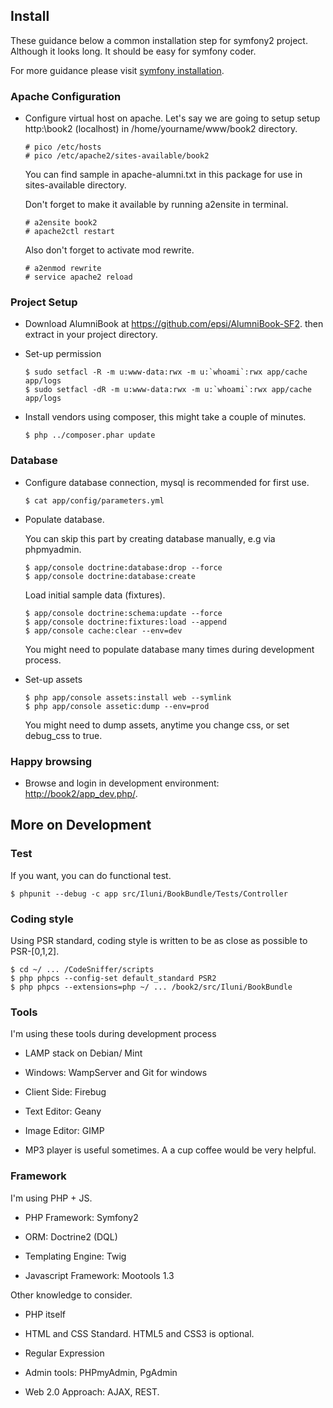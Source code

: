 Install
-------

These guidance below a common installation step for symfony2 project.
Although it looks long. It should be easy for symfony coder.

For more guidance please visit
[symfony installation](http://symfony.com/doc/2.0/book/installation.html).

### Apache Configuration

*   Configure virtual host on apache.
    Let's say we are going to setup setup http:\\book2 (localhost)
    in /home/yourname/www/book2 directory.

        # pico /etc/hosts
        # pico /etc/apache2/sites-available/book2

    You can find sample in apache-alumni.txt in this package
    for use in sites-available directory.

    Don't forget to make it available by running a2ensite in terminal.

        # a2ensite book2
        # apache2ctl restart

    Also don't forget to activate mod rewrite.

        # a2enmod rewrite
        # service apache2 reload

### Project Setup

*   Download AlumniBook at https://github.com/epsi/AlumniBook-SF2.
    then extract in your project directory.

*   Set-up permission

        $ sudo setfacl -R -m u:www-data:rwx -m u:`whoami`:rwx app/cache app/logs
        $ sudo setfacl -dR -m u:www-data:rwx -m u:`whoami`:rwx app/cache app/logs

*   Install vendors using composer,
    this might take a couple of minutes.

        $ php ../composer.phar update

### Database

*   Configure database connection,
    mysql is recommended for first use.

        $ cat app/config/parameters.yml

*   Populate database.

    You can skip this part by creating database manually,
    e.g via phpmyadmin.

        $ app/console doctrine:database:drop --force
        $ app/console doctrine:database:create

    Load initial sample data (fixtures).

        $ app/console doctrine:schema:update --force
        $ app/console doctrine:fixtures:load --append
        $ app/console cache:clear --env=dev

    You might need to populate database many times during development process.

*   Set-up assets

        $ php app/console assets:install web --symlink
        $ php app/console assetic:dump --env=prod

    You might need to dump assets, anytime you change css, or set debug_css to true.

### Happy browsing

*   Browse and login in development environment:
    [http://book2/app_dev.php/](http://book2/app_dev.php/).


More on Development
-------------------

### Test

If you want, you can do functional test.

    $ phpunit --debug -c app src/Iluni/BookBundle/Tests/Controller

### Coding style

Using PSR standard,
coding style is written to be as close as possible to PSR-[0,1,2].

    $ cd ~/ ... /CodeSniffer/scripts
    $ php phpcs --config-set default_standard PSR2
    $ php phpcs --extensions=php ~/ ... /book2/src/Iluni/BookBundle

### Tools

I'm using these tools during development process

*   LAMP stack on Debian/ Mint

*   Windows: WampServer and Git for windows

*   Client Side: Firebug

*   Text Editor: Geany

*   Image Editor: GIMP

*   MP3 player is useful sometimes. A a cup coffee would be very helpful.

### Framework

I'm using PHP + JS.

*   PHP Framework: Symfony2

*   ORM: Doctrine2 (DQL)

*   Templating Engine: Twig

*   Javascript Framework: Mootools 1.3

Other knowledge to consider.

*   PHP itself

*   HTML and CSS Standard. HTML5 and CSS3 is optional.

*   Regular Expression

*   Admin tools: PHPmyAdmin, PgAdmin

*   Web 2.0 Approach: AJAX, REST.
